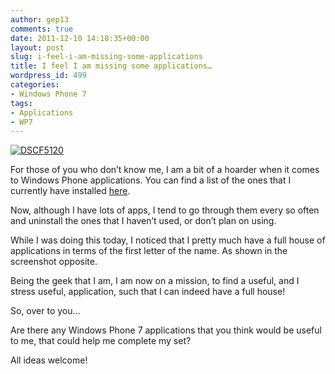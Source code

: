 ```yaml
---
author: gep13
comments: true
date: 2011-12-10 14:18:35+00:00
layout: post
slug: i-feel-i-am-missing-some-applications
title: I feel I am missing some applications…
wordpress_id: 499
categories:
- Windows Phone 7
tags:
- Applications
- WP7
---
```


[![DSCF5120](http://www.gep13.co.uk/blog/wp-content/uploads/2011/12/DSCF5120_thumb.jpg)](http://www.gep13.co.uk/blog/wp-content/uploads/2011/12/DSCF5120.jpg)

 

For those of you who don’t know me, I am a bit of a hoarder when it comes to Windows Phone applications. You can find a list of the ones that I currently have installed [here](http://www.gep13.co.uk/blog/?p=305).

 

Now, although I have lots of apps, I tend to go through them every so often and uninstall the ones that I haven’t used, or don’t plan on using.

 

While I was doing this today, I noticed that I pretty much have a full house of applications in terms of the first letter of the name. As shown in the screenshot opposite.

 

Being the geek that I am, I am now on a mission, to find a useful, and I stress useful, application, such that I can indeed have a full house!

 

So, over to you…

 

Are there any Windows Phone 7 applications that you think would be useful to me, that could help me complete my set?

 

All ideas welcome!
